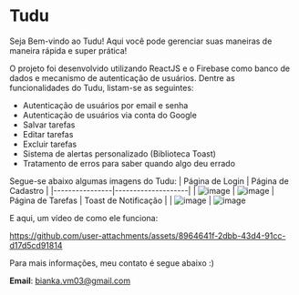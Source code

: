 # Tudu
Seja Bem-vindo ao Tudu! Aqui você pode gerenciar suas maneiras de maneira rápida e super prática!

O projeto foi desenvolvido utilizando ReactJS e o Firebase como banco de dados e mecanismo de autenticação de usuários. Dentre as funcionalidades do Tudu, listam-se as seguintes:
- Autenticação de usuários por email e senha
- Autenticação de usuários via conta do Google
- Salvar tarefas
- Editar tarefas
- Excluir tarefas
- Sistema de alertas personalizado (Biblioteca Toast)
- Tratamento de erros para saber quando algo deu errado

Segue-se abaixo algumas imagens do Tudu:
| Página de Login | Página de Cadastro |
|----------------|--------------------|
| ![image](https://github.com/user-attachments/assets/b23b1fa8-c30d-4363-81c2-0d5710b5a517) | ![image](https://github.com/user-attachments/assets/0e3aba3d-0683-403d-8934-d458dd80a088)
| Página de Tarefas | Toast de Notificação |
| ![image](https://github.com/user-attachments/assets/f949c7e1-d015-4a26-9f2c-d4e662f2c00a) | ![image](https://github.com/user-attachments/assets/48f1eaaa-0060-4b6a-a931-586076c301b8)

E aqui, um vídeo de como ele funciona:

https://github.com/user-attachments/assets/8964641f-2dbb-43d4-91cc-d17d5cd91814

Para mais informações, meu contato é segue abaixo :)

**Email**: bianka.vm03@gmail.com
